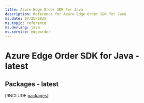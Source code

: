 ```yaml
---
title: Azure Edge Order SDK for Java
description: Reference for Azure Edge Order SDK for Java
ms.date: 07/25/2025
ms.topic: reference
ms.devlang: java
ms.service: edgeorder
---
```

# Azure Edge Order SDK for Java - latest
## Packages - latest
[!INCLUDE [packages](edge-order-index.md)]